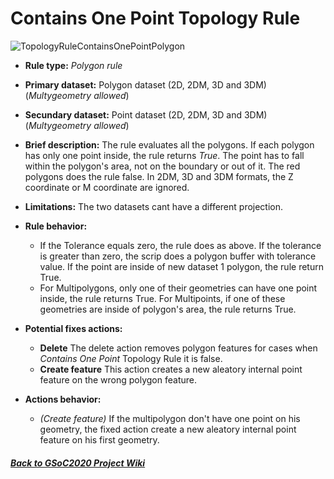 # Contains One Point Topology Rule
![TopologyRuleContainsOnePointPolygon]()
* **Rule type:** *Polygon rule*
* **Primary dataset:** Polygon dataset (2D, 2DM, 3D and 3DM) (*Multygeometry allowed*)
* **Secundary dataset:** Point dataset (2D, 2DM, 3D and 3DM) (*Multygeometry allowed*)
* **Brief description:** The rule evaluates all the polygons. If each polygon has only one point inside, the rule returns *True*. The point has to fall within the polygon's area, not on the boundary or out of it. The red polygons does the rule false. In 2DM, 3D and 3DM formats, the Z coordinate or M coordinate are ignored.
* **Limitations:** The two datasets cant have a different projection.
* **Rule behavior:** 
  - If the Tolerance equals zero, the rule does as above. If the tolerance is greater than zero, the scrip does a polygon buffer with tolerance value. If the point are inside of new dataset 1 polygon, the rule return True.
  - For Multipolygons, only one of their geometries can have one point inside, the rule returns True. For Multipoints, if one of these geometries are inside of polygon's area, the rule returns True.

* **Potential fixes actions:** 
  - **Delete** The delete action removes polygon features for cases when *Contains One Point* Topology Rule it is false.
  - **Create feature** This action creates a new aleatory internal point feature on the wrong polygon feature.
* **Actions behavior:**
  - *(Create feature)* If the multipolygon don't have one point on his geometry, the fixed action create a new aleatory internal point feature on his first geometry.

#### [*Back to GSoC2020 Project Wiki*](https://github.com/jolicar/GSoC2020/wiki/GSoC2020-New-rules-for-the-Topology-Framework-in-gvSIG-Desktop)